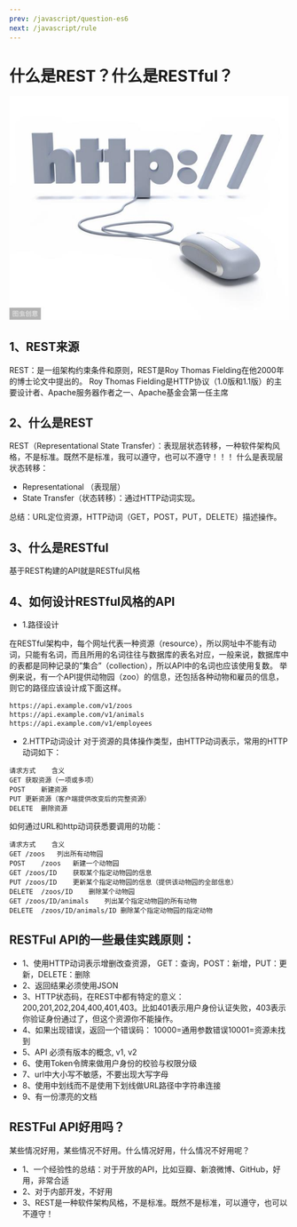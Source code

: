 ```yaml
---
prev: /javascript/question-es6
next: /javascript/rule
---
```


# 什么是REST？什么是RESTful？

![logo](../images/common/1.jpg)

## 1、REST来源
REST：是一组架构约束条件和原则，REST是Roy Thomas Fielding在他2000年的博士论文中提出的。 Roy Thomas Fielding是HTTP协议（1.0版和1.1版）的主要设计者、Apache服务器作者之一、Apache基金会第一任主席

## 2、什么是REST
REST（Representational State Transfer）：表现层状态转移，一种软件架构风格，不是标准。既然不是标准，我可以遵守，也可以不遵守！！！ 什么是表现层状态转移：

- Representational （表现层） 
- State Transfer（状态转移）：通过HTTP动词实现。

总结：URL定位资源，HTTP动词（GET，POST，PUT，DELETE）描述操作。

## 3、什么是RESTful

基于REST构建的API就是RESTful风格

## 4、如何设计RESTful风格的API

- 1.路径设计

在RESTful架构中，每个网址代表一种资源（resource），所以网址中不能有动词，只能有名词，而且所用的名词往往与数据库的表名对应，一般来说，数据库中的表都是同种记录的”集合”（collection），所以API中的名词也应该使用复数。 举例来说，有一个API提供动物园（zoo）的信息，还包括各种动物和雇员的信息，则它的路径应该设计成下面这样。

```
https://api.example.com/v1/zoos 
https://api.example.com/v1/animals 
https://api.example.com/v1/employees
```

- 2.HTTP动词设计
对于资源的具体操作类型，由HTTP动词表示，常用的HTTP动词如下：

```
请求方式	含义
GET	获取资源（一项或多项）
POST	新建资源
PUT	更新资源（客户端提供改变后的完整资源）
DELETE	删除资源
```
如何通过URL和http动词获悉要调用的功能：
```
请求方式	含义
GET	/zoos	列出所有动物园
POST	/zoos	新建一个动物园
GET	/zoos/ID	获取某个指定动物园的信息
PUT	/zoos/ID	更新某个指定动物园的信息（提供该动物园的全部信息）
DELETE	/zoos/ID	删除某个动物园
GET	/zoos/ID/animals	列出某个指定动物园的所有动物
DELETE	/zoos/ID/animals/ID	删除某个指定动物园的指定动物
```
## RESTFul API的一些最佳实践原则：
- 1、使用HTTP动词表示增删改查资源， GET：查询，POST：新增，PUT：更新，DELETE：删除
- 2、返回结果必须使用JSON
- 3、HTTP状态码，在REST中都有特定的意义：200,201,202,204,400,401,403。比如401表示用户身份认证失败，403表示你验证身份通过了，但这个资源你不能操作。
- 4、如果出现错误，返回一个错误码： 10000=通用参数错误10001=资源未找到
- 5、API 必须有版本的概念, v1, v2
- 6、使用Token令牌来做用户身份的校验与权限分级
- 7、url中大小写不敏感，不要出现大写字母
- 8、使用中划线而不是使用下划线做URL路径中字符串连接
- 9、有一份漂亮的文档

## RESTFul API好用吗？
某些情况好用，某些情况不好用。什么情况好用，什么情况不好用呢？

- 1、一个经验性的总结：对于开放的API，比如豆瓣、新浪微博、GitHub，好用，非常合适
- 2、对于内部开发，不好用
- 3、REST是一种软件架构风格，不是标准。既然不是标准，可以遵守，也可以不遵守！
